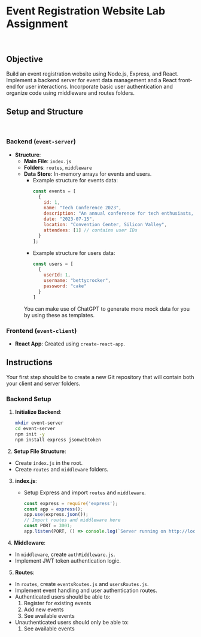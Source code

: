 # Event Registration Website Lab Assignment
​
## Objective
Build an event registration website using Node.js, Express, and React. Implement a backend server for event data management and a React front-end for user interactions. Incorporate basic user authentication and organize code using middleware and routes folders.
​
## Setup and Structure
​
### Backend (`event-server`)
- **Structure**:
  - **Main File**: `index.js`
  - **Folders**: `routes`, `middleware`
  - **Data Store**: In-memory arrays for events and users.
    - Example structure for events data:
      ```javascript
      const events = [
        {
          id: 1,
          name: "Tech Conference 2023",
          description: "An annual conference for tech enthusiasts, featuring talks from industry leaders, workshops, and networking opportunities.",
          date: "2023-07-15",
          location: "Convention Center, Silicon Valley", 
          attendees: [1] // contains user IDs
        }
      ];
      ```
    - Example structure for users data:
      ```javascript
      const users = [
        { 
          userId: 1, 
          username: "bettycrocker", 
          password: "cake" 
        }
      ]
      ```
    You can make use of ChatGPT to generate more mock data for you by using these as templates. 
​
### Frontend (`event-client`)
- **React App**: Created using `create-react-app`.
​
## Instructions
Your first step should be to create a new Git repository that will contain both your client and server folders.
​
### Backend Setup
1. **Initialize Backend**:
   ```bash
   mkdir event-server
   cd event-server
   npm init -y
   npm install express jsonwebtoken
   ```
​
2. **Setup File Structure**:
​
  * Create `index.js` in the root.
  * Create `routes` and `middleware` folders.
​
3. **index.js**:
  
    * Setup Express and import `routes` and `middleware`.
      ```js
      const express = require('express');
      const app = express();
      app.use(express.json());
      // Import routes and middleware here
      const PORT = 3001;
      app.listen(PORT, () => console.log(`Server running on http://localhost:${PORT}`));
      ```
​
4. **Middleware**:

  * In `middleware`, create `authMiddleware.js`.
  * Implement JWT token authentication logic.

  
5. **Routes**:​

  * In `routes`, create `eventsRoutes.js` and `usersRoutes.js`.
  * Implement event handling and user authentication routes.
  * Authenticated users should be able to:
    1. Register for existing events
    2. Add new events
    3. See available events
  * Unauthenticated users should only be able to:
    1. See available events